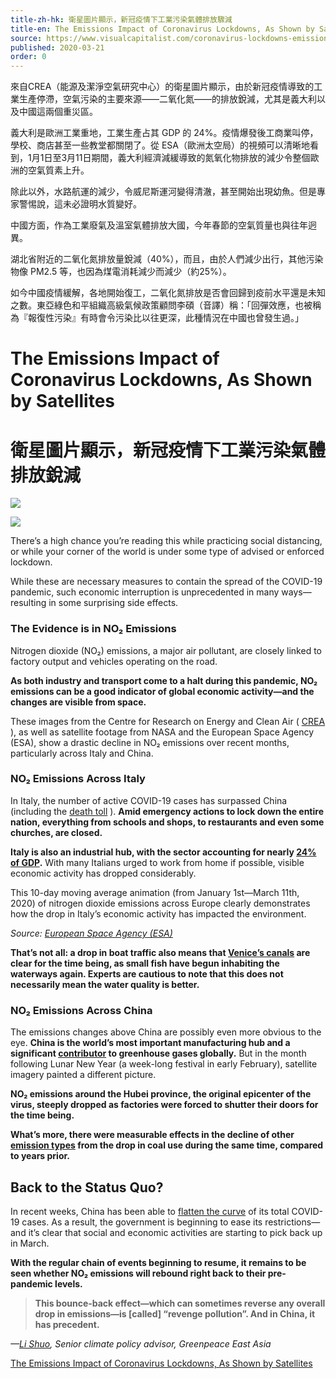 ```yaml
---
title-zh-hk: 衛星圖片顯示，新冠疫情下工業污染氣體排放驟減
title-en: The Emissions Impact of Coronavirus Lockdowns, As Shown by Satellites
source: https://www.visualcapitalist.com/coronavirus-lockdowns-emissions/
published: 2020-03-21
order: 0
---
```

來自CREA（能源及潔淨空氣研究中心）的衛星圖片顯示，由於新冠疫情導致的工業生產停滯，空氣污染的主要來源——二氧化氮——的排放銳減，尤其是義大利以及中國這兩個重災區。

義大利是歐洲工業重地，工業生產占其 GDP 的 24%。疫情爆發後工商業叫停，學校、商店甚至一些教堂都關閉了。從 ESA（歐洲太空局）的視頻可以清晰地看到，1月1日至3月11日期間，義大利經濟減緩導致的氮氧化物排放的減少令整個歐洲的空氣質素上升。

除此以外，水路航運的減少，令威尼斯運河變得清澈，甚至開始出現幼魚。但是專家警惕說，這未必證明水質變好。

中國方面，作為工業廢氣及溫室氣體排放大國，今年春節的空氣質量也與往年迥異。

湖北省附近的二氧化氮排放量銳減（40%），而且，由於人們減少出行，其他污染物像 PM2.5 等，也因為煤電消耗減少而減少（約25%）。

如今中國疫情緩解，各地開始復工，二氧化氮排放是否會回歸到疫前水平還是未知之數。東亞綠色和平組織高級氣候政策顧問李碩（音譯）稱：「回彈效應，也被稱為『報復性污染』有時會令污染比以往更深，此種情況在中國也曾發生過。」
<!-- end -->
# The Emissions Impact of Coronavirus Lockdowns, As Shown by Satellites
# 衛星圖片顯示，新冠疫情下工業污染氣體排放銳減

![](https://tva1.sinaimg.cn/large/00831rSTgy1gdmn3ugmntj30u01ih4qp.jpg)

![](https://tva1.sinaimg.cn/large/00831rSTgy1gdmn2v7x20j30ms10itp8.jpg)

There’s a high chance you’re reading this while practicing social distancing, or while your corner of the world is under some type of advised or enforced lockdown.

While these are necessary measures to contain the spread of the COVID-19 pandemic, such economic interruption is unprecedented in many ways—resulting in some surprising side effects.

### The Evidence is in NO₂ Emissions

Nitrogen dioxide (NO₂) emissions, a major air pollutant, are closely linked to factory output and vehicles operating on the road.

<strong>As both industry and transport come to a halt during this pandemic, NO₂ emissions can be a good indicator of global economic activity—and the changes are visible from space.</strong>

These images from the Centre for Research on Energy and Clean Air ( [CREA](https://twitter.com/CREACleanAir/status/1238370147611656192) ), as well as satellite footage from NASA and the European Space Agency (ESA), show a drastic decline in NO₂ emissions over recent months, particularly across Italy and China.

### NO₂ Emissions Across Italy

In Italy, the number of active COVID-19 cases has surpassed China (including the [death toll](https://www.aljazeera.com/news/2020/03/uk-schools-close-italy-covid-19-deaths-jump-live-updates-200318235116951.html) ). <strong>Amid emergency actions to lock down the entire nation, everything from schools and shops, to restaurants and even some churches, are closed.</strong>

<strong>Italy is also an industrial hub, with the sector accounting for nearly [24% of GDP](https://www.cia.gov/library/publications/resources/the-world-factbook/geos/it.html).</strong> With many Italians urged to work from home if possible, visible economic activity has dropped considerably. 

This 10-day moving average animation (from January 1st—March 11th, 2020) of nitrogen dioxide emissions across Europe clearly demonstrates how the drop in Italy’s economic activity has impacted the environment.

*Source: [European Space Agency (ESA)](https://www.esa.int/ESA_Multimedia/Videos/2020/03/Coronavirus_nitrogen_dioxide_emissions_drop_over_Italy)*

<strong>That’s not all: a drop in boat traffic also means that [Venice’s canals](https://globalnews.ca/news/6683226/climate-change-coronavirus/) are clear for the time being, as small fish have begun inhabiting the waterways again. Experts are cautious to note that this does not necessarily mean the water quality is better.</strong>

### NO₂ Emissions Across China

The emissions changes above China are possibly even more obvious to the eye. <strong>China is the world’s most important manufacturing hub and a significant [contributor](https://www.visualcapitalist.com/all-the-worlds-carbon-emissions-in-one-chart/) to greenhouse gases globally.</strong> But in the month following Lunar New Year (a week-long festival in early February), satellite imagery painted a different picture.

<strong>NO₂ emissions around the Hubei province, the original epicenter of the virus, steeply dropped as factories were forced to shutter their doors for the time being.</strong>

<strong>What’s more, there were measurable effects in the decline of other [emission types](https://twitter.com/CREACleanAir/status/1238370150941933569?s=20) from the drop in coal use during the same time, compared to years prior.</strong>

## Back to the Status Quo?

In recent weeks, China has been able to [flatten the curve](https://www.visualcapitalist.com/infection-trajectory-flattening-the-covid19-curve/) of its total COVID-19 cases. As a result, the government is beginning to ease its restrictions—and it’s clear that social and economic activities are starting to pick back up in March.

<strong>With the regular chain of events beginning to resume, it remains to be seen whether NO₂ emissions will rebound right back to their pre-pandemic levels.</strong>

> <strong>This bounce-back effect—which can sometimes reverse any overall drop in emissions—is [called] “revenge pollution”. And in China, it has precedent.</strong>

*—[Li Shuo](https://www.cnn.com/2020/03/16/asia/china-pollution-coronavirus-hnk-intl/index.html), Senior climate policy advisor, Greenpeace East Asia*

[The Emissions Impact of Coronavirus Lockdowns, As Shown by Satellites](https://www.visualcapitalist.com/coronavirus-lockdowns-emissions/)